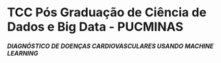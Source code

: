 # TCC Pós Graduação de Ciência de Dados e Big Data - PUCMINAS

##### DIAGNÓSTICO DE DOENÇAS CARDIOVASCULARES USANDO MACHINE LEARNING